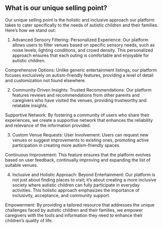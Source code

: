 ## What is our unique selling point?

Our unique selling point is the holistic and inclusive approach our platform takes to cater specifically to the needs of autistic children and their families. Here’s how we stand out:

1. Advanced Sensory Filtering:
Personalized Experience: Our platform allows users to filter venues based on specific sensory needs, such as noise levels, lighting conditions, and crowd density. This personalized approach ensures that each outing is comfortable and enjoyable for autistic children.

Comprehensive Options: Unlike generic entertainment listings, our platform focuses exclusively on autism-friendly features, providing a level of detail and customization not found elsewhere.


2. Community-Driven Insights:
Trusted Recommendations: Our platform features reviews and recommendations from other parents and caregivers who have visited the venues, providing trustworthy and relatable insights.

Supportive Network: By fostering a community of users who share their experiences, we create a supportive network that enhances the reliability and relevance of the information provided.


3.  Custom Venue Requests:
User Involvement: Users can request new venues or suggest improvements to existing ones, promoting active participation in creating more autism-friendly spaces.

Continuous Improvement: This feature ensures that the platform evolves based on user feedback, continually improving and expanding the list of suitable venues.


4. Inclusive and Holistic Approach:
Beyond Entertainment: Our platform is not just about finding places to visit; it’s about creating a more inclusive society where autistic children can fully participate in everyday activities. This holistic approach emphasizes the importance of inclusivity, acceptance, and community support.

Empowerment: By providing a tailored resource that addresses the unique challenges faced by autistic children and their families, we empower caregivers with the tools and information they need to enhance their children’s quality of life.